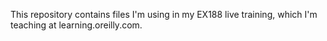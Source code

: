 This repository contains files I'm using in my EX188 live training, which I'm teaching at learning.oreilly.com. 
